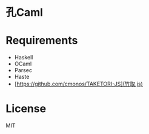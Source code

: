 # 孔Caml



# Requirements

* Haskell
* OCaml
* Parsec
* Haste
* [https://github.com/cmonos/TAKETORI-JS](竹取.js)

# License

MIT
